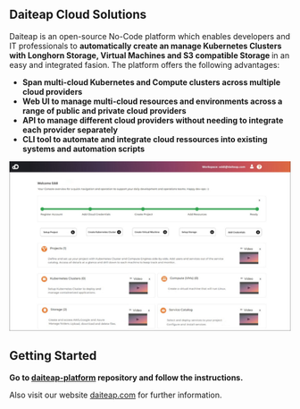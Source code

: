 ## Daiteap Cloud Solutions

Daiteap is an open-source No-Code platform which enables developers and IT professionals to <b>automatically create an manage Kubernetes Clusters with Longhorn Storage, Virtual Machines and S3 compatible Storage </b> in an easy and integrated fasion. The platform offers the following advantages:

- <b>Span multi-cloud Kubernetes and Compute clusters across multiple cloud providers
- Web UI to manage multi-cloud resources and environments across a range of public and private cloud providers
- API to manage different cloud providers without needing to integrate each provider separately
- CLI tool to automate and integrate cloud ressources into existing systems and automation scripts </b>

![Daiteap Console](./Console_Start_Screen_GitHub_small.png)

## Getting Started ##

<b>Go to [daiteap-platform](https://github.com/Daiteap/daiteap-platform) repository and follow the instructions. </b>

Also visit our website [daiteap.com](https://www.daiteap.com/) for further information.
